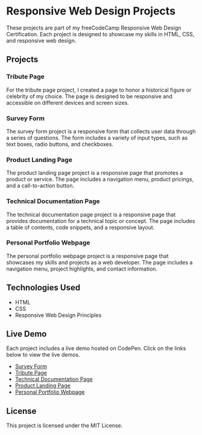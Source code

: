 # Responsive Web Design Projects
These projects are part of my freeCodeCamp Responsive Web Design Certification. Each project is designed to showcase my skills in HTML, CSS, and responsive web design.

## Projects

### Tribute Page
For the tribute page project, I created a page to honor a historical figure or celebrity of my choice. The page is designed to be responsive and accessible on different devices and screen sizes.

### Survey Form
The survey form project is a responsive form that collects user data through a series of questions. The form includes a variety of input types, such as text boxes, radio buttons, and checkboxes.

### Product Landing Page
The product landing page project is a responsive page that promotes a product or service. The page includes a navigation menu, product pricings, and a call-to-action button.

### Technical Documentation Page
The technical documentation page project is a responsive page that provides documentation for a technical topic or concept. The page includes a table of contents, code snippets, and a responsive layout.

### Personal Portfolio Webpage
The personal portfolio webpage project is a responsive page that showcases my skills and projects as a web developer. The page includes a navigation menu, project highlights, and contact information.

## Technologies Used
- HTML
- CSS
- Responsive Web Design Principles

## Live Demo
Each project includes a live demo hosted on CodePen. Click on the links below to view the live demos.

- [Survey Form](https://codepen.io/farhan066/full/mdBBrpB)
- [Tribute Page](https://codepen.io/farhan066/full/GRMmMvJ)
- [Technical Documentation Page](https://codepen.io/farhan066/full/MWEQgQM)
- [Product Landing Page](https://codepen.io/farhan066/full/QWqORaR)
- [Personal Portfolio Webpage](https://codepen.io/farhan066/full/vYedoYb)

## License
This project is licensed under the MIT License.